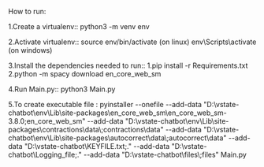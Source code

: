 How to run:

1.Create a virtualenv:: python3 -m venv env

2.Activate virtualenv:: source env/bin/activate (on linux)
                        env\Scripts\activate (on windows)

3.Install the dependencies needed to run:: 
    1.pip install -r Requirements.txt 
    2.python -m spacy download en_core_web_sm

4.Run Main.py:: python3 Main.py

5.To create executable file :
pyinstaller --onefile --add-data "D:\\vstate-chatbot\\env\\Lib\\site-packages\\en_core_web_sm\\en_core_web_sm-3.8.0;en_core_web_sm" --add-data "D:\\vstate-chatbot\\env\\Lib\\site-packages\\contractions\\data\\;contractions\\data" --add-data "D:\\vstate-chatbot\\env\\Lib\\site-packages\\autocorrect\\data\\;autocorrect\\data" --add-data "D:\\vstate-chatbot\\KEYFILE.txt;." --add-data "D:\\vstate-chatbot\\Logging_file;." --add-data "D:\\vstate-chatbot\\files\\;files" Main.py 
